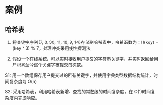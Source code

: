 # 案例

## 哈希表

1. 将关键字序列{7, 8, 30, 11, 18, 9, 14}存储到哈希表中，哈希函数为：H(key) = (key \* 3) % 7，处理冲突采用线性探测法

2. 假设一个在线系统，可以实时接收用户提交的字符串关键字，并实时返回给用户积累至今这个关键字被提交的次数。

S1: 用一个数组保存用户提交过的所有关键字，并使用字典类型数据结构统计，时间复杂度为 O(n)

S2: 采用哈希表，利用哈希表新增、查找的常数级的时间复杂度，在 O(1)时间复杂度内完成响应。
